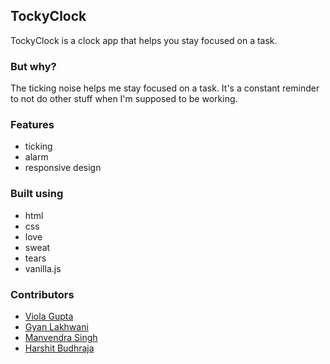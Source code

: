 ## TockyClock

TockyClock is a clock app that helps you stay focused on a task. 

### But why?

The ticking noise helps me stay focused on a task. It's a constant reminder to not do other stuff when I'm supposed to be working. 

### Features

* ticking
* alarm
* responsive design

### Built using

* html
* css
* love
* sweat
* tears
* vanilla.js

### Contributors

* [Viola Gupta](https://github.com/violagupta)
* [Gyan Lakhwani](https://github.com/gyanl)
* [Manvendra Singh](https://github.com/manu-chroma)
* [Harshit Budhraja](https://github.com/harshitbudhraja)


